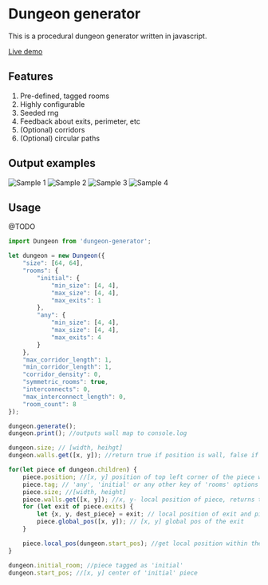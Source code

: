 # Dungeon generator

This is a procedural dungeon generator written in javascript.  

[Live demo](http://domasx2.github.io/dungeon-generator/)

## Features

1. Pre-defined, tagged rooms
2. Highly configurable
3. Seeded rng
5. Feedback about exits, perimeter, etc
4. (Optional) corridors
5. (Optional) circular paths


## Output examples

![Sample 1](http://domasx2.github.io/dungeon-generator/samples/sample1.png)
![Sample 2](http://domasx2.github.io/dungeon-generator/samples/sample2.png)
![Sample 3](http://domasx2.github.io/dungeon-generator/samples/sample3.png)
![Sample 4](http://domasx2.github.io/dungeon-generator/samples/sample4.png)

## Usage

@TODO

```javascript
import Dungeon from 'dungeon-generator';

let dungeon = new Dungeon({
    "size": [64, 64],
    "rooms": {
        "initial": {
            "min_size": [4, 4],
            "max_size": [4, 4],
            "max_exits": 1
        },
        "any": {
            "min_size": [4, 4],
            "max_size": [4, 4],
            "max_exits": 4
        }
    },
    "max_corridor_length": 1,
    "min_corridor_length": 1,
    "corridor_density": 0,
    "symmetric_rooms": true,
    "interconnects": 0,
    "max_interconnect_length": 0,
    "room_count": 8
});

dungeon.generate();
dungeon.print(); //outputs wall map to console.log

dungeon.size; // [width, heihgt]
dungeon.walls.get([x, y]); //return true if position is wall, false if empty

for(let piece of dungeon.children) {
    piece.position; //[x, y] position of top left corner of the piece within dungeon
    piece.tag; // 'any', 'initial' or any other key of 'rooms' options property
    piece.size; //[width, height]
    piece.walls.get([x, y]); //x, y- local position of piece, returns true if wall, false if empty
    for (let exit of piece.exits) {
        let {x, y, dest_piece} = exit; // local position of exit and piece it exits to
        piece.global_pos([x, y]); // [x, y] global pos of the exit
    }

    piece.local_pos(dungeon.start_pos); //get local position within the piece of dungeon's global position
}

dungeon.initial_room; //piece tagged as 'initial'
dungeon.start_pos; //[x, y] center of 'initial' piece 
```

